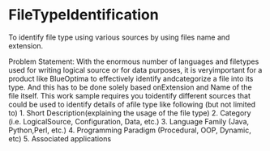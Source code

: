 # FileTypeIdentification
To identify file type using various sources by using files name and extension.


Problem​ ​Statement: With​ ​the​ ​enormous​ ​number​ ​of​ ​languages​ ​and​ ​file​ ​types​ ​used​ ​for​ ​writing​ ​logical​ ​source​ ​or​ ​for​ ​data​ ​purposes,​ ​it is​ ​very​ ​important​ ​for​ ​a​ ​product​ ​like​ ​BlueOptima​ ​to​ ​effectively​ ​identify​ ​and​ ​categorize​ ​a​ ​file​ ​into​ ​its​ ​type.​ ​And this​ ​has​ ​to​ ​be​ ​done​ ​solely​ ​based​ ​on​ ​Extension​ ​and​ ​Name​ ​of​ ​the​ ​file​ ​itself. This​ ​work​ ​sample​ ​requires​ ​you​ ​to​ ​identify​ ​different​ ​sources​ ​that​ ​could​ ​be​ ​used​ ​to​ ​identify​ ​details​ ​of​ ​a​ ​file​ ​type like​ ​following​ ​(but​ ​not​ ​limited​ ​to) 1. Short​ ​Description​ ​(explaining​ ​the​ ​usage​ ​of​ ​the​ ​file​ ​type) 2. Category​ ​(i.e.​ ​Logical​ ​Source,​ ​Configuration,​ ​Data,​ ​etc.) 3. Language​ ​Family​ ​(Java,​ ​Python,​ ​Perl,​ ​etc.) 4. Programming​ ​Paradigm​ ​(Procedural,​ ​OOP,​ ​Dynamic,​ ​etc) 5. Associated​ ​applications 
